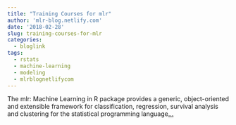 ```yaml
---
title: "Training Courses for mlr"
author: 'mlr-blog.netlify.com'
date: '2018-02-28'
slug: training-courses-for-mlr
categories:
  - bloglink
tags:
  - rstats
  - machine-learning
  - modeling
  - mlrblognetlifycom
---
```


The mlr: Machine Learning in R package provides a generic, object-oriented and extensible framework for classification, regression, survival analysis and clustering for the statistical programming language[... <i class="fas fa-external-link-alt"></i>](https://mlr-blog.netlify.com/post/2018-02-28-mlr-training-courses/)

